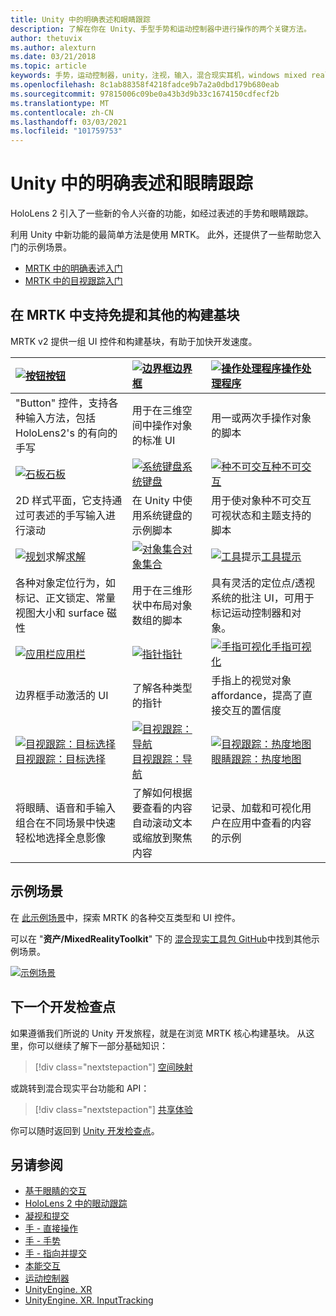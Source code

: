 ```yaml
---
title: Unity 中的明确表述和眼睛跟踪
description: 了解在你在 Unity、手型手势和运动控制器中进行操作的两个关键方法。
author: thetuvix
ms.author: alexturn
ms.date: 03/21/2018
ms.topic: article
keywords: 手势，运动控制器，unity，注视，输入，混合现实耳机，windows mixed reality 耳机，虚拟现实耳机，MRTK，混合现实工具包
ms.openlocfilehash: 8c1ab88358f4218fadce9b7a2a0dbd179b680eab
ms.sourcegitcommit: 97815006c09be0a43b3d9b33c1674150cdfecf2b
ms.translationtype: MT
ms.contentlocale: zh-CN
ms.lasthandoff: 03/03/2021
ms.locfileid: "101759753"
---
```

# <a name="articulated-hand-and-eye-tracking-in-unity"></a>Unity 中的明确表述和眼睛跟踪

HoloLens 2 引入了一些新的令人兴奋的功能，如经过表述的手势和眼睛跟踪。

利用 Unity 中新功能的最简单方法是使用 MRTK。 此外，还提供了一些帮助您入门的示例场景。

* [MRTK 中的明确表述入门](https://docs.microsoft.com/windows/mixed-reality/mrtk-docs/features/input/hand-tracking.md)
* [MRTK 中的目视跟踪入门](https://docs.microsoft.com/windows/mixed-reality/mrtk-docs/features/eye-tracking/eye-tracking-main.md)

## <a name="building-blocks-supporting-hands-eyes-and-others-in-mrtk"></a>在 MRTK 中支持免提和其他的构建基块 

MRTK v2 提供一组 UI 控件和构建基块，有助于加快开发速度。

|  [ ![ 按钮](images/MRTK_Button_Main.png)](https://docs.microsoft.com/windows/mixed-reality/mrtk-docs/features/ux-building-blocks/button.md)[按钮](https://docs.microsoft.com/windows/mixed-reality/mrtk-docs/features/ux-building-blocks/button.md) | [ ![ 边界框](images/MRTK_BoundingBox_Main.png)](https://docs.microsoft.com/windows/mixed-reality/mrtk-docs/features/ux-building-blocks/bounding-box.md)[边界框](https://docs.microsoft.com/windows/mixed-reality/mrtk-docs/features/ux-building-blocks/bounding-box.md) | [ ![ 操作处理程序](images/MRTK_Manipulation_Main.png)](https://docs.microsoft.com/windows/mixed-reality/mrtk-docs/features/ux-building-blocks/manipulation-handler.md)[操作处理程序](https://docs.microsoft.com/windows/mixed-reality/mrtk-docs/features/ux-building-blocks/manipulation-handler.md) |
|:--- | :--- | :--- |
| "Button" 控件，支持各种输入方法，包括 HoloLens2's 的有向的手写 | 用于在三维空间中操作对象的标准 UI | 用一或两次手操作对象的脚本 |
|  [ ![ 石板](images/MRTK_Slate_Main.png)](https://docs.microsoft.com/windows/mixed-reality/mrtk-docs/features/ux-building-blocks/slate.md)[石板](https://docs.microsoft.com/windows/mixed-reality/mrtk-docs/features/ux-building-blocks/slate.md) | [ ![ 系统键盘](images/MRTK_SystemKeyboard_Main.png)](https://docs.microsoft.com/windows/mixed-reality/mrtk-docs/features/ux-building-blocks/system-keyboard.md)[系统键盘](https://docs.microsoft.com/windows/mixed-reality/mrtk-docs/features/ux-building-blocks/system-keyboard.md) | [ ![ 种不可交互](images/InteractableExamples.png)](https://docs.microsoft.com/windows/mixed-reality/mrtk-docs/features/ux-building-blocks/interactable.md)[种不可交互](https://docs.microsoft.com/windows/mixed-reality/mrtk-docs/features/ux-building-blocks/interactable.md) |
| 2D 样式平面，它支持通过可表述的手写输入进行滚动 | 在 Unity 中使用系统键盘的示例脚本  | 用于使对象种不可交互可视状态和主题支持的脚本 |
|  [ ![ 规划](images/MRTK_Solver_Main.png)](https://docs.microsoft.com/windows/mixed-reality/mrtk-docs/features/ux-building-blocks/solvers/solver.md)求解[求解](https://docs.microsoft.com/windows/mixed-reality/mrtk-docs/features/ux-building-blocks/solvers/solver.md) | [ ![ 对象集合](images/MRTK_ObjectCollection_Main.png)](https://docs.microsoft.com/windows/mixed-reality/mrtk-docs/features/ux-building-blocks/object-collection.md)[对象集合](https://docs.microsoft.com/windows/mixed-reality/mrtk-docs/features/ux-building-blocks/object-collection.md) | [ ![ 工具](images/MRTK_Tooltip_Main.png)](https://docs.microsoft.com/windows/mixed-reality/mrtk-docs/features/ux-building-blocks/tooltip.md)提示[工具提示](https://docs.microsoft.com/windows/mixed-reality/mrtk-docs/features/ux-building-blocks/tooltip.md) |
| 各种对象定位行为，如标记、正文锁定、常量视图大小和 surface 磁性 | 用于在三维形状中布局对象数组的脚本 | 具有灵活的定位点/透视系统的批注 UI，可用于标记运动控制器和对象。 |
|  [ ![ 应用栏](images/MRTK_AppBar_Main.png)](https://docs.microsoft.com/windows/mixed-reality/mrtk-docs/features/ux-building-blocks/app-bar.md)[应用栏](https://docs.microsoft.com/windows/mixed-reality/mrtk-docs/features/ux-building-blocks/app-bar.md) | [ ![ 指针](images/MRTK_Pointer_Main.png)](https://docs.microsoft.com/windows/mixed-reality/mrtk-docs/features/input/pointers.md)[指针](https://docs.microsoft.com/windows/mixed-reality/mrtk-docs/features/input/pointers.md) | [ ![ 手指可视化](images/MRTK_FingertipVisualization_Main.png)](https://docs.microsoft.com/windows/mixed-reality/mrtk-docs/features/ux-building-blocks/fingertip-visualization.md)[手指可视化](https://docs.microsoft.com/windows/mixed-reality/mrtk-docs/features/ux-building-blocks/fingertip-visualization.md) |
| 边界框手动激活的 UI | 了解各种类型的指针 | 手指上的视觉对象 affordance，提高了直接交互的置信度 |
|  [ ![ 目视跟踪：目标选择](images/mrtk_et_targetselect.png)](https://docs.microsoft.com/windows/mixed-reality/mrtk-docs/features/eye-tracking/eye-tracking-target-selection.md)[目视跟踪：目标选择](https://docs.microsoft.com/windows/mixed-reality/mrtk-docs/features/eye-tracking/eye-tracking-target-selection.md) | [ ![ 目视跟踪：导航](images/mrtk_et_navigation.png)](https://docs.microsoft.com/windows/mixed-reality/mrtk-docs/features/eye-tracking/eye-tracking-navigation.md)[目视跟踪：导航](https://docs.microsoft.com/windows/mixed-reality/mrtk-docs/features/eye-tracking/eye-tracking-navigation.md) | [ ![ 目视跟踪：热度地图](images/mrtk_et_heatmaps.png)](https://microsoft.github.io/MixedRealityToolkit-Unity/Documentation/EyeTracking/EyeTracking_Visualization.html)[眼睛跟踪：热度地图](https://microsoft.github.io/MixedRealityToolkit-Unity/Documentation/EyeTracking/EyeTracking_Visualization.html) |
| 将眼睛、语音和手输入组合在不同场景中快速轻松地选择全息影像 | 了解如何根据要查看的内容自动滚动文本或缩放到聚焦内容| 记录、加载和可视化用户在应用中查看的内容的示例 |

## <a name="example-scenes"></a>示例场景

在 [此示例场景](https://microsoft.github.io/MixedRealityToolkit-Unity/Documentation/README_HandInteractionExamples.html)中，探索 MRTK 的各种交互类型和 UI 控件。

可以在 "**资产/MixedRealityToolkit**" 下的 [混合现实工具包 GitHub](https://github.com/Microsoft/MixedRealityToolkit-Unity)中找到其他示例场景。

[![示例场景](images/MRTK_Examples.png)](https://docs.microsoft.com/windows/mixed-reality/mrtk-docs/features/example-scenes/hand-interaction-examples.md)

## <a name="next-development-checkpoint"></a>下一个开发检查点

如果遵循我们所说的 Unity 开发旅程，就是在浏览 MRTK 核心构建基块。 从这里，你可以继续了解下一部分基础知识：

> [!div class="nextstepaction"]
> [空间映射](spatial-mapping-in-unity.md)

或跳转到混合现实平台功能和 API：

> [!div class="nextstepaction"]
> [共享体验](shared-experiences-in-unity.md)

你可以随时返回到 [Unity 开发检查点](unity-development-overview.md#2-core-building-blocks)。

## <a name="see-also"></a>另请参阅

* [基于眼睛的交互](../../design/eye-gaze-interaction.md)
* [HoloLens 2 中的眼动跟踪](../../design/eye-tracking.md)
* [凝视和提交](../../design/gaze-and-commit.md)
* [手 - 直接操作](../../design/direct-manipulation.md)
* [手 - 手势](../../design/gaze-and-commit.md#composite-gestures)
* [手 - 指向并提交](../../design/point-and-commit.md)
* [本能交互](../../design/interaction-fundamentals.md)
* [运动控制器](../../design/motion-controllers.md)
* [UnityEngine. XR](https://docs.unity3d.com/ScriptReference/XR.WSA.Input.InteractionManager.html)
* [UnityEngine. XR. InputTracking](https://docs.unity3d.com/ScriptReference/XR.InputTracking.html)
